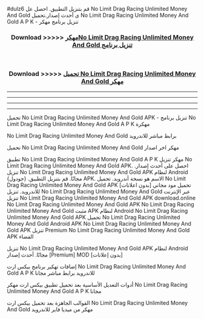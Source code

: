 #dulz6 قم بتنزيل التطبيق. احصل عل No Limit Drag Racing Unlimited Money And Gold  ى أحدث إصدار.تحميل No Limit Drag Racing Unlimited Money And Gold  A P K - تنزيل برنامج مهكر



<div align="center">
<h3>Download >>>>> <a href="https://ar-sites.web.app/?ar= No Limit Drag Racing Unlimited Money And Gold ">مهكرNo Limit Drag Racing Unlimited Money And Gold  تنزيل برنامج</a></h3><br>

<h3>Download >>>>> <a href="https://ar-sites.web.app/?ar= No Limit Drag Racing Unlimited Money And Gold ">تحميل No Limit Drag Racing Unlimited Money And Gold  مهكر</a></h3>
</div>


----------------------------------------------------------

----------------------------------------------------------

----------------------------------------------------------

----------------------------------------------------------


تحميل No Limit Drag Racing Unlimited Money And Gold  APK - تنزيل برنامج No Limit Drag Racing Unlimited Money And Gold  A P K مهكرة

No Limit Drag Racing Unlimited Money And Gold  برابط مباشر للاندرويد

تحميل No Limit Drag Racing Unlimited Money And Gold  مهكر اخر اصدار

تطبيق No Limit Drag Racing Unlimited Money And Gold  A P K مهكر
تنزيل No Limit Drag Racing Unlimited Money And Gold  APK. احصل على أحدث إصدار.
تنزيل No Limit Drag Racing Unlimited Money And Gold  APK لنظام Android مجانًا.
قم بتنزيل التطبيق. {جودول} APK. الاسم هو نسخة أندرويد.
تحميل No Limit Drag Racing Unlimited Money And Gold  APK [بدون اعلانات]
تحميل مود مجاني للاندرويد.
تنزيل No Limit Drag Racing Unlimited Money And Gold  عبر الإنترنت
تنزيل No Limit Drag Racing Unlimited Money And Gold  APK
download.online No Limit Drag Racing Unlimited Money And Gold  APK
No Limit Drag Racing Unlimited Money And Gold  مثبت APK لنظام Android
No Limit Drag Racing Unlimited Money And Gold  APK
تحميل No Limit Drag Racing Unlimited Money And Gold  Android APK
No Limit Drag Racing Unlimited Money And Gold  APK تنزيل Premium
No Limit Drag Racing Unlimited Money And Gold  APK الفضاء

تنزيل No Limit Drag Racing Unlimited Money And Gold  APK لنظام Android مجانًا. أحدث إصدار [Premium] MOD [بدون إعلانات]

إضافات تهكير برنامج بيكس ارت No Limit Drag Racing Unlimited Money And Gold  A P K للاندرويد برابط مباشر مجانا

أدوات التعديل الأساسية بعد تحميل تطبيق بيكس ارت مهكر No Limit Drag Racing Unlimited Money And Gold  A P K مجانا

القوالب الجاهزة بعد تحميل بيكس ارت No Limit Drag Racing Unlimited Money And Gold  مهكر من ميديا فاير للاندرويد



